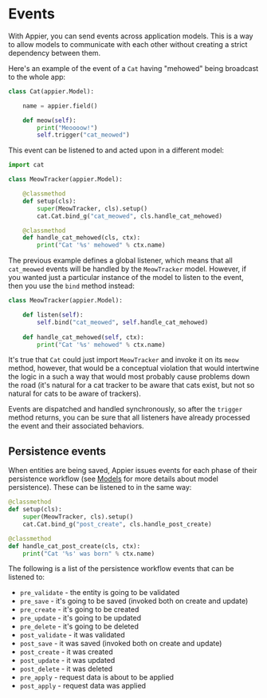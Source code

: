 # Events

With Appier, you can send events across application models. This is a way to allow
models to communicate with each other without creating a strict dependency between
them.

Here's an example of the event of a `Cat` having "mehowed" being broadcast to the
whole app:

```python
class Cat(appier.Model):

    name = appier.field()

    def meow(self):
        print("Meoooow!")
        self.trigger("cat_meowed")
```

This event can be listened to and acted upon in a different model:

```python
import cat

class MeowTracker(appier.Model):

    @classmethod
    def setup(cls):
        super(MeowTracker, cls).setup()
        cat.Cat.bind_g("cat_meowed", cls.handle_cat_mehowed)

    @classmethod
    def handle_cat_mehowed(cls, ctx):
        print("Cat '%s' mehowed" % ctx.name)
```

The previous example defines a global listener, which means that
all `cat_meowed` events will be handled by the `MeowTracker` model.
However, if you wanted just a particular instance of the model to
listen to the event, then you use the `bind` method instead:

```python
class MeowTracker(appier.Model):

    def listen(self):
        self.bind("cat_meowed", self.handle_cat_mehowed)
    
    def handle_cat_mehowed(self, ctx):
        print("Cat '%s' mehowed" % ctx.name)
```

It's true that `Cat` could just import `MeowTracker` and invoke it
on its `meow` method, however, that would be a conceptual violation
that would intertwine the logic in a such a way that would most probably
cause problems down the road (it's natural for a cat tracker to be aware
that cats exist, but not so natural for cats to be aware of trackers).

Events are dispatched and handled synchronously, so after the `trigger`
method returns, you can be sure that all listeners have already processed
the event and their associated behaviors.

## Persistence events

When entities are being saved, Appier issues events for each phase
of their persistence workflow (see [Models](models.md) for more
details about model persistence). These can be listened to in the
same way:

```python
@classmethod
def setup(cls):
    super(MeowTracker, cls).setup()
    cat.Cat.bind_g("post_create", cls.handle_post_create)

@classmethod
def handle_cat_post_create(cls, ctx):
    print("Cat '%s' was born" % ctx.name)
```

The following is a list of the persistence workflow events that
can be listened to:

* `pre_validate` - the entity is going to be validated
* `pre_save` - it's going to be saved (invoked both on create and update)
* `pre_create` - it's going to be created
* `pre_update` - it's going to be updated
* `pre_delete` - it's going to be deleted
* `post_validate` - it was validated
* `post_save` - it was saved (invoked both on create and update)
* `post_create` - it was created
* `post_update` - it was updated
* `post_delete` - it was deleted
* `pre_apply` - request data is about to be applied
* `post_apply` - request data was applied
